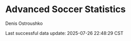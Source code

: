 # Advanced Soccer Statistics
Denis Ostroushko

<!-- gfm -->

Last successful data update: 2025-07-26 22:48:29 CST
